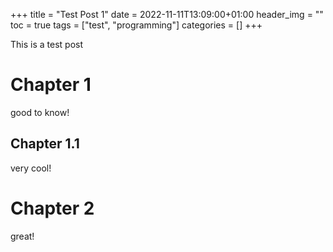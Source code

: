 +++
title = "Test Post 1"
date = 2022-11-11T13:09:00+01:00
header_img = ""
toc = true
tags = ["test", "programming"]
categories = []
+++

This is a test post

# Chapter 1
good to know!

## Chapter 1.1
very cool!

# Chapter 2
great!